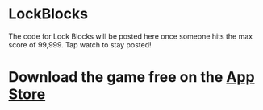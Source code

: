 # LockBlocks
The code for Lock Blocks will be posted here once someone hits the max score of 99,999. Tap watch to stay posted!

# Download the game free on the [App Store]()
